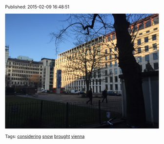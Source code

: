 
# 

Published: 2015-02-09 16:48:51

![](110548166627-0.jpg)

Tags: [considering](tag-considering.md) [snow](tag-snow.md) [brought](tag-brought.md) [vienna](tag-vienna.md)
